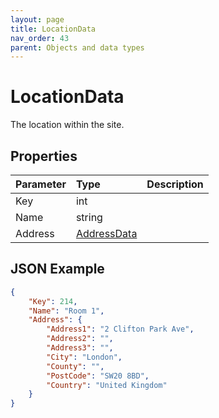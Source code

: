 ```yaml
---
layout: page
title: LocationData
nav_order: 43
parent: Objects and data types
---
```


# LocationData

The location within the site.

## Properties

| Parameter | Type   | Description                                                 |
|:----------|:-------|:------------------------------------------------------------|
| Key | int |     |
| Name | string |     |
| Address | [AddressData](../objects-and-data-types/addressdata) |     |

## JSON Example

```json
{
    "Key": 214,
    "Name": "Room 1",
    "Address": {
        "Address1": "2 Clifton Park Ave",
        "Address2": "",
        "Address3": "",
        "City": "London",
        "County": "",
        "PostCode": "SW20 8BD",
        "Country": "United Kingdom"
    }
}
```
